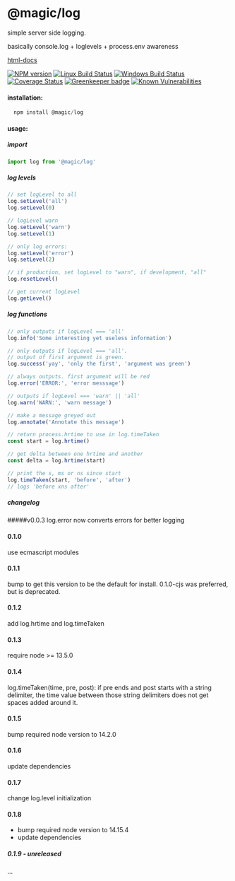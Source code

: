 # @magic/log

simple server side logging.

basically console.log + loglevels + process.env awareness

[html-docs](https://magic.github.io/log)

[![NPM version][npm-image]][npm-url]
[![Linux Build Status][travis-image]][travis-url]
[![Windows Build Status][appveyor-image]][appveyor-url]
[![Coverage Status][coveralls-image]][coveralls-url]
[![Greenkeeper badge][greenkeeper-image]][greenkeeper-url]
[![Known Vulnerabilities][snyk-image]][snyk-url]

[npm-image]: https://img.shields.io/npm/v/@magic/log.svg
[npm-url]: https://www.npmjs.com/package/@magic/log
[travis-image]: https://img.shields.io/travis/com/magic/log/master
[travis-url]: https://travis-ci.com/magic/log
[appveyor-image]: https://img.shields.io/appveyor/ci/magic/log/master.svg
[appveyor-url]: https://ci.appveyor.com/project/magic/log/branch/master
[coveralls-image]: https://coveralls.io/repos/github/magic/log/badge.svg
[coveralls-url]: https://coveralls.io/github/magic/log
[greenkeeper-image]: https://badges.greenkeeper.io/magic/log.svg
[greenkeeper-url]: https://badges.greenkeeper.io/magic/log.svg
[snyk-image]: https://snyk.io/test/github/magic/log/badge.svg
[snyk-url]: https://snyk.io/test/github/magic/log

#### installation:
```javascript
  npm install @magic/log
```

#### usage:

##### import
```javascript
import log from '@magic/log'
```

##### log levels
```javascript
// set logLevel to all
log.setLevel('all')
log.setLevel(0)

// logLevel warn
log.setLevel('warn')
log.setLevel(1)

// only log errors:
log.setLevel('error')
log.setLevel(2)

// if production, set logLevel to "warn", if development, "all"
log.resetLevel()

// get current logLevel
log.getLevel()
```


##### log functions

```javascript
// only outputs if logLevel === 'all'
log.info('Some interesting yet useless information')

// only outputs if logLevel === 'all'.
// output of first argument is green.
log.success('yay', 'only the first', 'argument was green')

// always outputs. first argument will be red
log.error('ERROR:', 'error messsage')

// outputs if logLevel === 'warn' || 'all'
log.warn('WARN:', 'warn message')

// make a message greyed out
log.annotate('Annotate this message')

// return process.hrtime to use in log.timeTaken
const start = log.hrtime()

// get delta between one hrtime and another
const delta = log.hrtime(start)

// print the s, ms or ns since start
log.timeTaken(start, 'before', 'after')
// logs 'before xns after'
```

##### changelog

#####v0.0.3
log.error now converts errors for better logging

#### 0.1.0
use ecmascript modules

#### 0.1.1
bump to get this version to be the default for install.
0.1.0-cjs was preferred, but is deprecated.

#### 0.1.2
add log.hrtime and log.timeTaken

#### 0.1.3
require node >= 13.5.0

#### 0.1.4
log.timeTaken(time, pre, post):
if pre ends and post starts with a string delimiter,
the time value between those string delimiters does not get spaces added around it.

#### 0.1.5
bump required node version to 14.2.0

#### 0.1.6
update dependencies

#### 0.1.7 
change log.level initialization

#### 0.1.8
* bump required node version to 14.15.4
* update dependencies

##### 0.1.9 - unreleased
...
